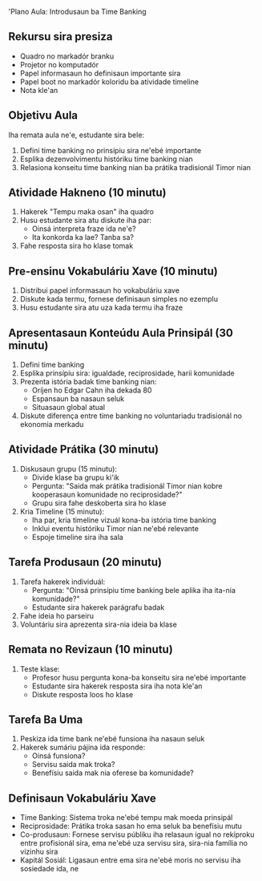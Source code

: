 'Plano Aula: Introdusaun ba Time Banking

## Rekursu sira presiza
- Quadro no markadór branku
- Projetor no komputadór
- Papel informasaun ho definisaun importante sira
- Papel boot no markadór koloridu ba atividade timeline
- Nota kle'an

## Objetivu Aula
Iha remata aula ne'e, estudante sira bele:
1. Defini time banking no prinsípiu sira ne'ebé importante
2. Esplika dezenvolvimentu históriku time banking nian
3. Relasiona konseitu time banking nian ba prátika tradisionál Timor nian

## Atividade Hakneno (10 minutu)
1. Hakerek "Tempu maka osan" iha quadro
2. Husu estudante sira atu diskute iha par:
   - Oinsá interpreta fraze ida ne'e?
   - Ita konkorda ka lae? Tanba sa?
3. Fahe resposta sira ho klase tomak

## Pre-ensinu Vokabuláriu Xave (10 minutu)
1. Distribui papel informasaun ho vokabuláriu xave
2. Diskute kada termu, fornese definisaun simples no ezemplu
3. Husu estudante sira atu uza kada termu iha fraze

## Apresentasaun Konteúdu Aula Prinsipál (30 minutu)
1. Defini time banking
2. Esplika prinsípiu sira: igualdade, reciprosidade, harii komunidade
3. Prezenta istória badak time banking nian:
   - Oríjen ho Edgar Cahn iha dekada 80
   - Espansaun ba nasaun seluk
   - Situasaun global atual
4. Diskute diferença entre time banking no voluntariadu tradisionál no ekonomia merkadu

## Atividade Prátika (30 minutu)
1. Diskusaun grupu (15 minutu):
   - Divide klase ba grupu ki'ik
   - Pergunta: "Saida mak prátika tradisionál Timor nian kobre kooperasaun komunidade no reciprosidade?"
   - Grupu sira fahe deskoberta sira ho klase
2. Kria Timeline (15 minutu):
   - Iha par, kria timeline vizuál kona-ba istória time banking
   - Inklui eventu históriku Timor nian ne'ebé relevante
   - Espoje timeline sira iha sala

## Tarefa Produsaun (20 minutu)
1. Tarefa hakerek individuál:
   - Pergunta: "Oinsá prinsípiu time banking bele aplika iha ita-nia komunidade?"
   - Estudante sira hakerek parágrafu badak
2. Fahe ideia ho parseiru
3. Voluntáriu sira aprezenta sira-nia ideia ba klase

## Remata no Revizaun (10 minutu)
1. Teste klase:
   - Profesor husu pergunta kona-ba konseitu sira ne'ebé importante
   - Estudante sira hakerek resposta sira iha nota kle'an
   - Diskute resposta loos ho klase

## Tarefa Ba Uma 
1. Peskiza ida time bank ne'ebé funsiona iha nasaun seluk
2. Hakerek sumáriu pájina ida responde:
   - Oinsá funsiona?
   - Servisu saida mak troka?
   - Benefísiu saida mak nia oferese ba komunidade?

## Definisaun Vokabuláriu Xave
- Time Banking: Sistema troka ne'ebé tempu mak moeda prinsipál
- Reciprosidade: Prátika troka sasan ho ema seluk ba benefísiu mutu
- Co-produsaun: Fornese servisu públiku iha relasaun igual no rekíproku entre profisionál sira, ema ne'ebé uza servisu sira, sira-nia família no vizinhu sira
- Kapitál Sosiál: Ligasaun entre ema sira ne'ebé moris no servisu iha sosiedade ida, ne